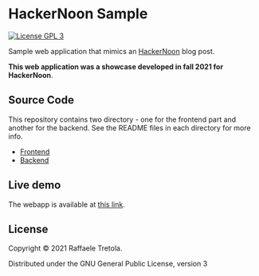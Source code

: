 # HackerNoon Sample

[![License GPL 3][badge-license]](http://www.gnu.org/licenses/gpl-3.0.txt)

Sample web application that mimics an [HackerNoon](https://hackernoon.com/) blog post.

**This web application was a showcase developed in fall 2021 for HackerNoon**.

## Source Code

This repository contains two directory - one for the frontend part and another for the backend.
See the README files in each directory for more info.
- [Frontend](./frontend/README.md)
- [Backend](./backend/README.md)

## Live demo

The webapp is available at [this link](https://hnfe.herokuapp.com/).

## License

Copyright © 2021 Raffaele Tretola.

Distributed under the GNU General Public License, version 3

[badge-license]: https://img.shields.io/badge/license-GPL_3-green.svg
